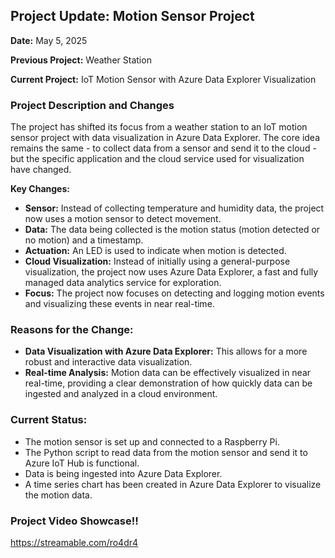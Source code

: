 ## Project Update: Motion Sensor Project

**Date:** May 5, 2025

**Previous Project:** Weather Station

**Current Project:** IoT Motion Sensor with Azure Data Explorer Visualization

### Project Description and Changes

The project has shifted its focus from a weather station to an IoT motion sensor project with data visualization in Azure Data Explorer. The core idea remains the same - to collect data from a sensor and send it to the cloud - but the specific application and the cloud service used for visualization have changed.

**Key Changes:**

* **Sensor:** Instead of collecting temperature and humidity data, the project now uses a motion sensor to detect movement.
* **Data:** The data being collected is the motion status (motion detected or no motion) and a timestamp.
* **Actuation:** An LED is used to indicate when motion is detected.
* **Cloud Visualization:** Instead of initially using a general-purpose visualization, the project now uses Azure Data Explorer, a fast and fully managed data analytics service for exploration.
* **Focus:** The project now focuses on detecting and logging motion events and visualizing these events in near real-time.

### Reasons for the Change:

* **Data Visualization with Azure Data Explorer:** This allows for a more robust and interactive data visualization.
* **Real-time Analysis:** Motion data can be effectively visualized in near real-time, providing a clear demonstration of how quickly data can be ingested and analyzed in a cloud environment.

### Current Status:

* The motion sensor is set up and connected to a Raspberry Pi.
* The Python script to read data from the motion sensor and send it to Azure IoT Hub is functional.
* Data is being ingested into Azure Data Explorer.
* A time series chart has been created in Azure Data Explorer to visualize the motion data.

### Project Video Showcase!!
https://streamable.com/ro4dr4
